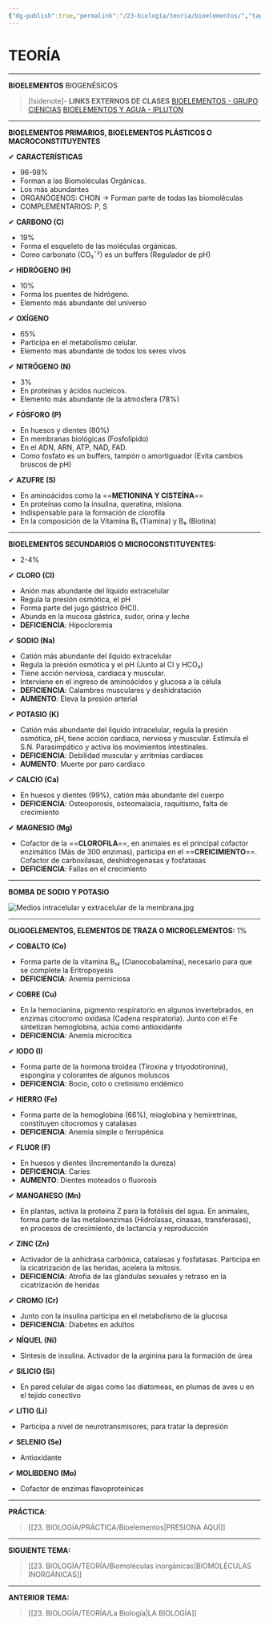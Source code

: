 ```yaml
---
{"dg-publish":true,"permalink":"/23-biologia/teoria/bioelementos/","tags":["Biología","Teoría"]}
---
```


# TEORÍA
---
**BIOELEMENTOS**
BIOGENÉSICOS

>[!sidenote]- **LINKS EXTERNOS DE CLASES** 
>[BIOELEMENTOS - GRUPO CIENCIAS](https://www.youtube.com/watch?v=Ns2IjNGHqX8) 
>[BIOELEMENTOS Y AGUA - IPLUTON](https://www.youtube.com/watch?v=rUUmqKOi4Fc) 

---
**BIOELEMENTOS PRIMARIOS, BIOELEMENTOS PLÁSTICOS O MACROCONSTITUYENTES** 

✔ **CARACTERÍSTICAS**
- 96-98%
- Forman a las Biomoléculas Orgánicas.
- Los más abundantes
- ORGANÓGENOS: CHON → Forman parte de todas las biomoléculas
- COMPLEMENTARIOS: P, S

✔ **CARBONO (C)**
- 19%
- Forma el esqueleto de las moléculas orgánicas. 
- Como carbonato (CO₃¯²) es un buffers (Regulador de pH)

✔ **HIDRÓGENO (H)**
- 10%
- Forma los puentes de hidrógeno. 
- Elemento más abundante del universo

✔ **OXÍGENO**
- 65%
- Participa en el metabolismo celular. 
- Elemento mas abundante de todos los seres vivos

✔ **NITRÓGENO (N)**
- 3%
- En proteínas y ácidos nucleicos. 
- Elemento más abundante de la atmósfera (78%)

✔ **FÓSFORO (P)**
- En huesos y dientes (80%)
- En membranas biológicas (Fosfolípido)
- En el ADN, ARN, ATP, NAD, FAD. 
- Como fosfato es un buffers, tampón o amortiguador (Evita cambios bruscos de pH)

✔ **AZUFRE (S)**
- En aminoácidos como la ==**METIONINA Y CISTEÍNA**==
- En proteínas como la insulina, queratina, misiona. 
- Indispensable para la formación de clorofila
- En la composición de la Vitamina B₁ (Tiamina) y B₈ (Biotina)

---
**BIOELEMENTOS SECUNDARIOS O MICROCONSTITUYENTES:**
- 2-4%

✔ **CLORO (Cl)**
- Anión mas abundante del líquido extracelular
- Regula la presión osmótica, el pH
- Forma parte del jugo gástrico (HCl). 
- Abunda en la mucosa gástrica, sudor, orina y leche
- **DEFICIENCIA**: Hipocloremia

✔ **SODIO (Na)**
- Catión más abundante del líquido extracelular
- Regula la presión osmótica y el pH (Junto al Cl y HCO₃)
- Tiene acción nerviosa, cardiaca y muscular. 
- Interviene en el ingreso de aminoácidos y glucosa a la célula
- **DEFICIENCIA**: Calambres musculares y deshidratación
- **AUMENTO**: Eleva la presión arterial

✔ **POTASIO (K)**
- Catión más abundante del líquido intracelular, regula la presión osmótica, pH, tiene acción cardiaca, nerviosa y muscular. Estimula el S.N. Parasimpático y activa los movimientos intestinales.
- **DEFICIENCIA**: Debilidad muscular y arritmias cardiacas
- **AUMENTO**: Muerte por paro cardiaco

✔ **CALCIO (Ca)**
- En huesos y dientes (99%), catión más abundante del cuerpo
- **DEFICIENCIA**: Osteoporosis, osteomalacia, raquitismo, falta de crecimiento

✔ **MAGNESIO (Mg)**
- Cofactor de la ==**CLOROFILA**==, en animales es el principal cofactor enzimático (Más de 300 enzimas), participa en el ==**CREICIMIENTO**==. Cofactor de carboxilasas, deshidrogenasas y fosfatasas
- **DEFICIENCIA**: Fallas en el crecimiento

---
**BOMBA DE SODIO Y POTASIO**

![Medios intracelular y extracelular de la membrana.jpg](/img/user/1.%20ELEMENTOS%20GR%C3%81FICOS/Medios%20intracelular%20y%20extracelular%20de%20la%20membrana.jpg)

---
**OLIGOELEMENTOS, ELEMENTOS DE TRAZA O MICROELEMENTOS:** 1%

✔ **COBALTO (Co)**
- Forma parte de la vitamina B₁₂ (Cianocobalamina), necesario para que se complete la Eritropoyesis
- **DEFICIENCIA**: Anemia perniciosa

✔ **COBRE (Cu)**
- En la hemocianina, pigmento respiratorio en algunos invertebrados, en enzimas citocromo oxidasa (Cadena respiratoria). Junto con el Fe sintetizan hemoglobina, actúa como antioxidante
- **DEFICIENCIA**: Anemia microcítica

✔ **IODO (I)**
- Forma parte de la hormona tiroidea (Tiroxina y triyodotironina), espongina y colorantes de algunos moluscos
- **DEFICIENCIA**: Bocio, coto o cretinismo endémico

✔ **HIERRO (Fe)**
- Forma parte de la hemoglobina (66%), mioglobina y hemiretrinas, constituyen citocromos y catalasas
- **DEFICIENCIA**: Anemia simple o ferropénica 

✔ **FLUOR (F)**
- En huesos y dientes (Incrementando la dureza)
- **DEFICIENCIA**: Caries
- **AUMENTO**: Dientes moteados o fluorosis

✔ **MANGANESO (Mn)**
- En plantas, activa la proteína Z para la fotólisis del agua. En animales, forma parte de las metaloenzimas (Hidrolasas, cinasas, transferasas), en procesos de crecimiento, de lactancia y reproducción

✔ **ZINC (Zn)**
- Activador de la anhidrasa carbónica, catalasas y fosfatasas. Participa en la cicatrización de las heridas, acelera la mitosis.
- **DEFICIENCIA**: Atrofia de las glándulas sexuales y retraso en la cicatrización de heridas

✔ **CROMO (Cr)**
- Junto con la insulina participa en el metabolismo de la glucosa
- **DEFICIENCIA**: Diabetes en adultos

✔ **NÍQUEL (Ni)**
- Síntesis de insulina. Activador de la arginina para la formación de úrea

✔ **SILICIO (Si)**
- En pared celular de algas como las diatomeas, en plumas de aves u en el tejido conectivo

✔ **LITIO (Li)**
- Participa a nivel de neurotransmisores, para tratar la depresión

✔ **SELENIO (Se)**
- Antioxidante

✔ **MOLIBDENO (Mo)**
- Cofactor de enzimas flavoproteínicas

---
**PRÁCTICA**:
>[[23. BIOLOGÍA/PRÁCTICA/Bioelementos\|PRESIONA AQUÍ]]

---
**SIGUIENTE TEMA:**
>[[23. BIOLOGÍA/TEORÍA/Biomoléculas inorgánicas\|BIOMOLÉCULAS INORGÁNICAS]]

---
**ANTERIOR TEMA:**
>[[23. BIOLOGÍA/TEORÍA/La Biología\|LA BIOLOGÍA]]
